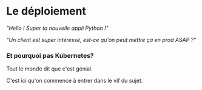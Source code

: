 # Le déploiement

*"Hello ! Super ta nouvelle appli Python !"*

*"Un client est super intéressé, est-ce qu'on peut mettre ça en prod ASAP ?"*

### Et pourquoi pas Kubernetes?

Tout le monde dit que c'est génial.

C'est ici qu'on commence à entrer dans le vif du sujet.